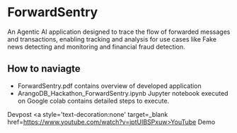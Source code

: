 # ForwardSentry
An Agentic AI application designed to trace the flow of forwarded messages and transactions, enabling  tracking and analysis for use cases like Fake news detecting and monitoring and financial fraud detection.

## How to naviagte
- ForwardSentry.pdf contains overview of developed application
- ArangoDB_Hackathon_ForwardSentry.ipynb Jupyter notebook executed on Google colab contains detailed steps to execute.

<a style='text-decoration:none' target=_blank href=https://devpost.com/software/forwardsentry>Devpost</a> 
<a style='text-decoration:none' target=_blank href=https://www.youtube.com/watch?v=jptUIBSPxuw>YouTube Demo</a>
